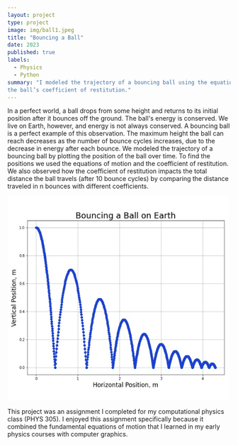 ```yaml
---
layout: project
type: project
image: img/ball1.jpeg
title: "Bouncing a Ball"
date: 2023 
published: true
labels:
  - Physics   
  - Python
summary: "I modeled the trajectory of a bouncing ball using the equations of motion, initial conditions, and
the ball’s coefficient of restitution."
---
```

In a perfect world, a ball drops from some height and returns to its initial position after it bounces off 
the ground. The ball's energy is conserved. We live on Earth, however, and energy is not always conserved. A bouncing ball is a perfect example of this observation. The maximum height the ball can reach decreases as the number of bounce cycles increases, due to the decrease in energy after each bounce. We modeled the trajectory of a bouncing ball by plotting the position of the ball over time. To find the positions we used the equations of motion and the coefficient of restitution. We also observed how the coefficient of restitution impacts the total distance the ball travels (after 10 bounce cycles) by comparing the distance traveled in n bounces with different 
coefficients. 

<img class="text-center p-4" width="500px"  src="../img/ball1.jpeg">

This project was an assignment I completed for my computational physics class (PHYS 305). I enjoyed this assignment specifically because it combined the fundamental equations of motion that I learned in my early physics courses with computer graphics. 
